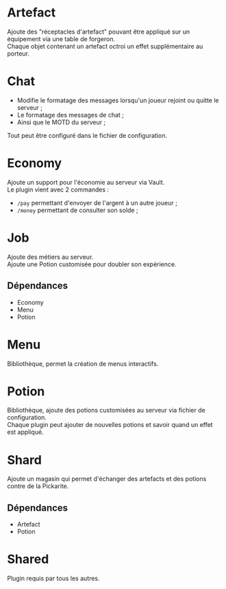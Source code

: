 # Artefact
Ajoute des "réceptacles d'artefact" pouvant être appliqué sur un équipement via une table de forgeron.  
Chaque objet contenant un artefact octroi un effet supplémentaire au porteur.

# Chat
* Modifie le formatage des messages lorsqu'un joueur rejoint ou quitte le serveur ;
* Le formatage des messages de chat ;
* Ainsi que le MOTD du serveur ;

Tout peut être configuré dans le fichier de configuration.

# Economy
Ajoute un support pour l'économie au serveur via Vault.  
Le plugin vient avec 2 commandes :
* `/pay` permettant d'envoyer de l'argent à un autre joueur ;
* `/money` permettant de consulter son solde ;

# Job
Ajoute des métiers au serveur.  
Ajoute une Potion customisée pour doubler son expérience.

## Dépendances
- Economy
- Menu
- Potion

# Menu
Bibliothèque, permet la création de menus interactifs.

# Potion
Bibliothèque, ajoute des potions customisées au serveur via fichier de configuration.  
Chaque plugin peut ajouter de nouvelles potions et savoir quand un effet est appliqué.

# Shard
Ajoute un magasin qui permet d'échanger des artefacts et des potions contre de la Pickarite.

## Dépendances
- Artefact
- Potion

# Shared
Plugin requis par tous les autres.
